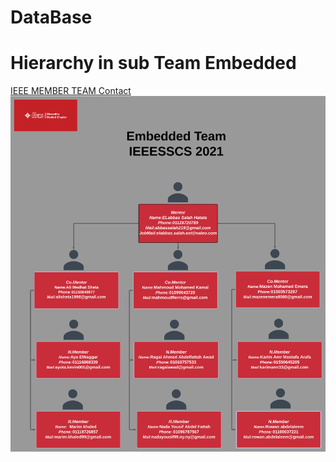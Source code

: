 # DataBase 
# Hierarchy in sub Team Embedded
[IEEE MEMBER TEAM Contact](https://ieee-sscs.github.io/DataBase/)
![alt text](https://github.com/IEEE-SSCS-EmbeddedSubTeam/DataBase/blob/main/Blank%20diagram.png)
